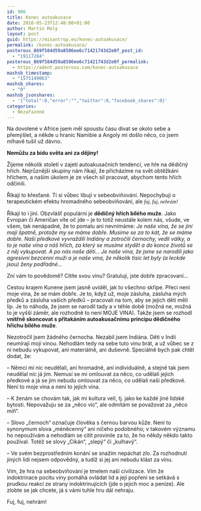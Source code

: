 ```yaml
---
id: 986
title: Konec autoakusace
date: 2010-05-23T12:48:00+01:00
author: Martin Malý
layout: post
guid: https://misantrop.eu/konec-autoakusace/
permalink: /konec-autoakusace/
posterous_869f584d59a8506ee6c71421743d2e0f_post_id:
  - "19117284"
posterous_869f584d59a8506ee6c71421743d2e0f_permalink:
  - https://adent.posterous.com/konec-autoakusace
mashsb_timestamp:
  - "1575149063"
mashsb_shares:
  - "0"
mashsb_jsonshares:
  - '{"total":0,"error":"","twitter":0,"facebook_shares":0}'
categories:
  - Nezařazené
---
```

Na dovolené v Africe jsem měl spoustu času dívat se okolo sebe a přemýšlet, a někde u hranic Namibie a Angoly mi došlo něco, co jsem mlhavě tušil už dávno.

**Nemůžu za bídu světa ani za dějiny!**

Žijeme několik století v zajetí autoakusačních tendencí, ve hře na dědičný hřích. Nejrůznější skupiny nám říkají, že přicházíme na svět obtěžkáni hříchem, a naším úkolem je ze všech sil pracovat, abychom tento hřích odčinili.

Říkají to křesťané. Ti si vůbec libují v sebeobviňování. Nepochybuji o terapeutickém efektu hromadného sebeobviňování, ale _<span style="font-family: mceinline;">fuj, fuj, nehrám!</span>_

Říkají to i jiní. Obzvlášť populární je **dědičný hřích bílého muže**. Jako Evropan či Američan víte oč jde &#8211; je to totiž neustále kolem nás, všude, ve všem, tak nenápadné, že to pomalu ani nevnímáme: _Je naše vina, že se jiní mají špatně, protože my se máme dobře. Musíme se za to kát, že se máme dobře. Naši předkové vyvraždili Indiány a zotročili černochy, vedli války, a to je naše vina a náš hřích, za který se musíme stydět a do konce životů se z něj vykupovat. A po nás naše děti&#8230; Je naše vina, že jsme se narodili jako agresivní bezcenní muži a je naše vina, že několik tisíc let byly (a leckde jsou) ženy podřadné&#8230;_

Zní vám to povědomě? Cítíte svou vinu? Gratuluji, jste dobře zpracovaní&#8230;

Cestou krajem Kunene jsem jasně uviděl, jak to všechno skřípe. Přeci není moje vina, že se mám dobře. Je to, když už, moje zásluha, zásluha mých předků a zásluha vašich předků &#8211; pracovali na tom, aby se jejich děti měli líp. Je to náhoda, že jsem se narodil tady a v téhle době (možná ne, možná to je vyšší záměr, ale rozhodně to není MOJE VINA). Takže jsem se rozhodl **vnitřně skoncovat s přitakáním autoakusačnímu principu dědičného hříchu bílého muže**.

Nezotročil jsem žádného černocha. Nezabil jsem Indiána. Děti v Indii neumírají mojí vinou. Nehodlám tedy na sebe tuto vinu brát, a už vůbec se z ní nebudu vykupovat, ani materiálně, ani duševně. Speciálně bych pak chtěl dodat, že:

&#8211; Němci mi nic neudělali, ani hromadně, ani individuálně, a stejně tak jsem neudělal nic já jim. Nemusí se mi omlouvat za něco, co udělali jejich předkové a já se jim nebudu omlouvat za něco, co udělali naši předkové. Není to moje vina a není to jejich vina.

&#8211; K ženám se chovám tak, jak mi kultura velí, tj. jako ke každé jiné lidské bytosti. Nepovažuju se za &#8222;něco víc&#8220;, ale odmítám se považovat za &#8222;něco míň&#8220;.

&#8211; Slovo &#8222;černoch&#8220; označuje člověka s černou barvou kůže. Není to synonymum slova &#8222;méněcenný&#8220; ani ničeho podobného; v takovém významu ho nepoužívám a nehodlám se cítit provinile za to, že ho někdy někdo takto používal. Totéž se slovy &#8222;Cikán&#8220;, &#8222;slepý&#8220; či &#8222;kulhavý&#8220;.

&#8211; Ve svém bezprostředním konání se snažím nepáchat zlo. Za rozhodnutí jiných lidí nejsem odpovědný, a tudíž si jej ani nebudu klást za vinu.

Vím, že hra na sebeobviňování je tmelem naší civilizace. Vím že indoktrinace pocitu viny pomáhá ovládat lid a její popření se setkává s prudkou reakcí ze strany indoktrinujících (jde o jejich moc a peníze). Ale zlobte se jak chcete, já s vámi tuhle hru dál nehraju.

Fuj, fuj, nehrám!